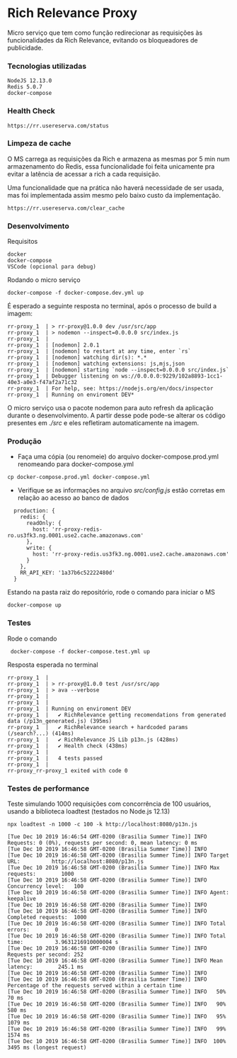 # Rich Relevance Proxy

Micro serviço que tem como função redirecionar as requisições às funcionalidades da Rich Relevance, evitando os bloqueadores de publicidade.


### Tecnologias utilizadas
```
NodeJS 12.13.0
Redis 5.0.7 
docker-compose
``` 

### Health Check
```
https://rr.usereserva.com/status
```

### Limpeza de cache
O MS carrega as requisições da Rich e armazena as mesmas por 5 min num armazenamento do Redis, essa funcionalidade foi feita unicamente pra evitar a latência de acessar a rich a cada requisição.

Uma funcionalidade que na prática não haverá necessidade de ser usada, mas foi implementada assim mesmo pelo baixo custo da implementação.
```
https://rr.usereserva.com/clear_cache
```

### Desenvolvimento

Requisitos

```
docker
docker-compose
VSCode (opcional para debug)
```

Rodando o micro serviço

```
docker-compose -f docker-compose.dev.yml up
```

É esperado a seguinte resposta no terminal, após o processo de build a imagem:

```
rr-proxy_1  | > rr-proxy@1.0.0 dev /usr/src/app
rr-proxy_1  | > nodemon --inspect=0.0.0.0 src/index.js
rr-proxy_1  |
rr-proxy_1  | [nodemon] 2.0.1
rr-proxy_1  | [nodemon] to restart at any time, enter `rs`
rr-proxy_1  | [nodemon] watching dir(s): *.*
rr-proxy_1  | [nodemon] watching extensions: js,mjs,json
rr-proxy_1  | [nodemon] starting `node --inspect=0.0.0.0 src/index.js`
rr-proxy_1  | Debugger listening on ws://0.0.0.0:9229/102a8893-1cc1-40e3-a0e3-f47af2a71c32
rr-proxy_1  | For help, see: https://nodejs.org/en/docs/inspector
rr-proxy_1  | Running on enviroment DEV*
```

O micro serviço usa o pacote nodemon para auto refresh da aplicação durante o desenvolvimento. A partir desse pode pode-se alterar os código presentes em _./src_ e eles refletiram automaticamente na imagem.

### Produção

- Faça uma cópia (ou renomeie) do arquivo docker-compose.prod.yml renomeando para docker-compose.yml
```
cp docker-compose.prod.yml docker-compose.yml
```

- Verifique se as informações no arquivo _src/config.js_ estão corretas em relação ao acesso ao banco de dados

```
  production: {
    redis: {
      readOnly: {
        host: 'rr-proxy-redis-ro.us3fk3.ng.0001.use2.cache.amazonaws.com'
      },
      write: {
        host: 'rr-proxy-redis.us3fk3.ng.0001.use2.cache.amazonaws.com'
      }
    },
    RR_API_KEY: '1a37b6c52222480d'
  }
```

Estando na pasta raiz do repositório, rode o comando para iniciar o MS

```
docker-compose up
```

### Testes

Rode o comando

```
 docker-compose -f docker-compose.test.yml up
```

Resposta esperada no terminal

```
rr-proxy_1  |
rr-proxy_1  | > rr-proxy@1.0.0 test /usr/src/app
rr-proxy_1  | > ava --verbose
rr-proxy_1  |
rr-proxy_1  |
rr-proxy_1  | Running on enviroment DEV
rr-proxy_1  |   ✔ RichRelevance getting recomendations from generated data (/p13n_generated.js) (395ms)
rr-proxy_1  |   ✔ RichRelevance search + hardcoded params (/search?...) (414ms)
rr-proxy_1  |   ✔ RichRelevance JS Lib p13n.js (428ms)
rr-proxy_1  |   ✔ Health check (438ms)
rr-proxy_1  |
rr-proxy_1  |   4 tests passed
rr-proxy_1  |
rr-proxy_rr-proxy_1 exited with code 0
```

### Testes de performance

Teste simulando 1000 requisições com concorrência de 100 usuários, usando a biblioteca loadtest (testados no Node.js 12.13)

```
npx loadtest -n 1000 -c 100 -k http://localhost:8080/p13n.js

[Tue Dec 10 2019 16:46:54 GMT-0200 (Brasilia Summer Time)] INFO Requests: 0 (0%), requests per second: 0, mean latency: 0 ms
[Tue Dec 10 2019 16:46:58 GMT-0200 (Brasilia Summer Time)] INFO
[Tue Dec 10 2019 16:46:58 GMT-0200 (Brasilia Summer Time)] INFO Target URL:          http://localhost:8080/p13n.js
[Tue Dec 10 2019 16:46:58 GMT-0200 (Brasilia Summer Time)] INFO Max requests:        1000
[Tue Dec 10 2019 16:46:58 GMT-0200 (Brasilia Summer Time)] INFO Concurrency level:   100
[Tue Dec 10 2019 16:46:58 GMT-0200 (Brasilia Summer Time)] INFO Agent:               keepalive
[Tue Dec 10 2019 16:46:58 GMT-0200 (Brasilia Summer Time)] INFO
[Tue Dec 10 2019 16:46:58 GMT-0200 (Brasilia Summer Time)] INFO Completed requests:  1000
[Tue Dec 10 2019 16:46:58 GMT-0200 (Brasilia Summer Time)] INFO Total errors:        0
[Tue Dec 10 2019 16:46:58 GMT-0200 (Brasilia Summer Time)] INFO Total time:          3.9631216910000004 s
[Tue Dec 10 2019 16:46:58 GMT-0200 (Brasilia Summer Time)] INFO Requests per second: 252
[Tue Dec 10 2019 16:46:58 GMT-0200 (Brasilia Summer Time)] INFO Mean latency:        245.1 ms
[Tue Dec 10 2019 16:46:58 GMT-0200 (Brasilia Summer Time)] INFO
[Tue Dec 10 2019 16:46:58 GMT-0200 (Brasilia Summer Time)] INFO Percentage of the requests served within a certain time
[Tue Dec 10 2019 16:46:58 GMT-0200 (Brasilia Summer Time)] INFO   50%      70 ms
[Tue Dec 10 2019 16:46:58 GMT-0200 (Brasilia Summer Time)] INFO   90%      580 ms
[Tue Dec 10 2019 16:46:58 GMT-0200 (Brasilia Summer Time)] INFO   95%      1079 ms
[Tue Dec 10 2019 16:46:58 GMT-0200 (Brasilia Summer Time)] INFO   99%      1574 ms
[Tue Dec 10 2019 16:46:58 GMT-0200 (Brasilia Summer Time)] INFO  100%      3495 ms (longest request)
```
